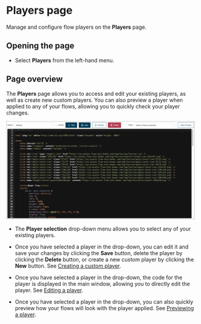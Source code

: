 # Players page

<head>
  <meta name="guidename" content="Flow"/>
  <meta name="context" content="GUID-ba77dfc3-cf1c-42b3-90dd-957b04d1e4e1"/>
</head>


Manage and configure flow players on the **Players** page.

## Opening the page

-   Select **Players** from the left-hand menu.


## Page overview

The **Players** page allows you to access and edit your existing players, as well as create new custom players. You can also preview a player when applied to any of your flows, allowing you to quickly check your player changes.

![Players page](../Images/img-flo-Players_page_steps_091ff1df-0f22-4daa-b112-cdc247b3332f.png)

-   The **Player selection** drop-down menu allows you to select any of your existing players.

-   Once you have selected a player in the drop-down, you can edit it and save your changes by clicking the **Save** button, delete the player by clicking the **Delete** button, or create a new custom player by clicking the **New** button. See [Creating a custom player](t-flo-Players_Create_New_8c9d70c8-3d56-42ac-b988-927e60e5c4db.md).

-   Once you have selected a player in the drop-down, the code for the player is displayed in the main window, allowing you to directly edit the player. See [Editing a player](t-flo-Players_Editing_1a1c96a1-6f8e-40ab-aec7-75778f374c1d.md).

-   Once you have selected a player in the drop-down, you can also quickly preview how your flows will look with the player applied. See [Previewing a player](t-flo-Players_Previewing_df24e41d-01af-43f5-8031-fc86362c39e2.md).